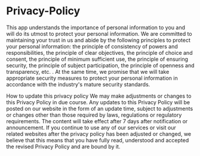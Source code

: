 # Privacy-Policy

This app understands the importance of personal information to you and will do its utmost to protect your personal information. We are committed to maintaining your trust in us and abide by the following principles to protect your personal information: the principle of consistency of powers and responsibilities, the principle of clear objectives, the principle of choice and consent, the principle of minimum sufficient use, the principle of ensuring security, the principle of subject participation, the principle of openness and transparency, etc. . At the same time, we promise that we will take appropriate security measures to protect your personal information in accordance with the industry's mature security standards.

How to update this privacy policy We may make adjustments or changes to this Privacy Policy in due course. Any updates to this Privacy Policy will be posted on our website in the form of an update time, subject to adjustments or changes other than those required by laws, regulations or regulatory requirements. The content will take effect after 7 days after notification or announcement. If you continue to use any of our services or visit our related websites after the privacy policy has been adjusted or changed, we believe that this means that you have fully read, understood and accepted the revised Privacy Policy and are bound by it.
